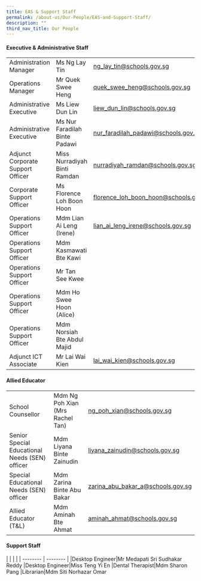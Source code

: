 ```yaml
---
title: EAS & Support Staff
permalink: /about-us/Our-People/EAS-and-Support-Staff/
description: ""
third_nav_title: Our People
---
```

#### Executive & Administrative Staff

| |  | |
| -------- | -------- | -------- |
|Administration Manager|Ms Ng Lay Tin|[ng_lay_tin@schools.gov.sg](mailto:ng_lay_tin@schools.gov.sg)
|Operations Manager|Mr Quek Swee Heng|[quek_swee_heng@schools.gov.sg](mailto:quek_swee_heng@schools.gov.sg)
|Administrative Executive|Ms Liew Dun Lin|[liew_dun_lin@schools.gov.sg](mailto:liew_dun_lin@schools.gov.sg)
|Administrative Executive|Ms Nur Faradilah Binte Padawi|[nur_faradilah_padawi@schools.gov.sg](mailto:nur_faradilah_padawi@schools.gov.sg)
|Adjunct Corporate Support Officer|Miss Nurradiyah Binti Ramdan|[nurradiyah_ramdan@schools.gov.sg](mailto:nurradiyah_ramdan@schools.gov.sg)
|Corporate Support Officer|Ms Florence Loh Boon Hoon|[florence_loh_boon_hoon@schools.gov.sg](mailto:florence_loh_boon_hoon@schools.gov.sg)
|Operations Support Officer|Mdm Lian Ai Leng (Irene)|[	lian_ai_leng_irene@schools.gov.sg](mailto:lian_ai_leng_irene@schools.gov.sg)
|Operations Support Officer|Mdm Kasmawati Bte Kawi||
|Operations Support Officer|Mr Tan See Kwee||
|Operations Support Officer|Mdm Ho Swee Hoon (Alice)||
|Operations Support Officer|Mdm Norsiah Bte Abdul Majid||
|Adjunct ICT Associate|Mr Lai Wai Kien|[	lai_wai_kien@schools.gov.sg](mailto:lai_wai_kien@schools.gov.sg)

#### Allied Educator

| |  | |
| -------- | -------- | -------- |
|School Counsellor|	Mdm Ng Poh Xian (Mrs Rachel Tan)|[	ng_poh_xian@schools.gov.sg](mailto:ng_poh_xian@schools.gov.sg)
|Senior Special Educational Needs (SEN) officer|Mdm Liyana Binte Zainudin|[liyana_zainudin@schools.gov.sg](mailto:liyana_zainudin@schools.gov.sg)
|Special Educational Needs (SEN) officer|Mdm Zarina Binte Abu Bakar|[zarina_abu_bakar_a@schools.gov.sg](mailto:zarina_abu_bakar_a@schools.gov.sg)
|Allied Educator (T&L) |Mdm Aminah Bte Ahmat |[aminah_ahmat@schools.gov.sg](mailto:aminah_ahmat@schools.gov.sg)

#### Support Staff

| |  | |
| -------- | -------- | 
|Desktop Engineer|Mr Medapati Sri Sudhakar Reddy
|Desktop Engineer|Miss Teng Yi En
|Dental Therapist|Mdm Sharon Pang
|Librarian|Mdm Siti Norhazar Omar